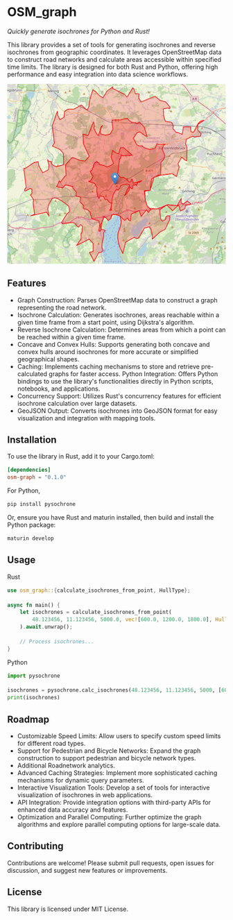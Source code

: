 # OSM_graph
*Quickly generate isochrones for Python and Rust!*

This library provides a set of tools for generating isochrones and reverse isochrones from geographic coordinates. It leverages OpenStreetMap data to construct road networks and calculate areas accessible within specified time limits. The library is designed for both Rust and Python, offering high performance and easy integration into data science workflows.

![Isochrones](isochrones.png)

## Features
- Graph Construction: Parses OpenStreetMap data to construct a graph representing the road network.
- Isochrone Calculation: Generates isochrones, areas reachable within a given time frame from a start point, using Dijkstra's algorithm.
- Reverse Isochrone Calculation: Determines areas from which a point can be reached within a given time frame.
- Concave and Convex Hulls: Supports generating both concave and convex hulls around isochrones for more accurate or simplified geographical shapes.
- Caching: Implements caching mechanisms to store and retrieve pre-calculated graphs for faster access.
Python Integration: Offers Python bindings to use the library's functionalities directly in Python scripts, notebooks, and applications.
- Concurrency Support: Utilizes Rust's concurrency features for efficient isochrone calculation over large datasets.
- GeoJSON Output: Converts isochrones into GeoJSON format for easy visualization and integration with mapping tools.

## Installation
To use the library in Rust, add it to your Cargo.toml:

```toml
[dependencies]
osm-graph = "0.1.0"
```

For Python, 

```bash
pip install pysochrone
```

Or, ensure you have Rust and maturin installed, then build and install the Python package:

```bash
maturin develop
```

## Usage
Rust
```rust
use osm_graph::{calculate_isochrones_from_point, HullType};

async fn main() {
    let isochrones = calculate_isochrones_from_point(
        48.123456, 11.123456, 5000.0, vec![600.0, 1200.0, 1800.0], HullType::Convex
    ).await.unwrap();
    
    // Process isochrones...
}
```

Python

```python
import pysochrone

isochrones = pysochrone.calc_isochrones(48.123456, 11.123456, 5000, [600, 1200, 1800], "Convex")
print(isochrones)
```

## Roadmap
- Customizable Speed Limits: Allow users to specify custom speed limits for different road types.
- Support for Pedestrian and Bicycle Networks: Expand the graph construction to support pedestrian and bicycle network types.
- Additional Roadnetwork analytics.
- Advanced Caching Strategies: Implement more sophisticated caching mechanisms for dynamic query parameters.
- Interactive Visualization Tools: Develop a set of tools for interactive visualization of isochrones in web applications.
- API Integration: Provide integration options with third-party APIs for enhanced data accuracy and features.
- Optimization and Parallel Computing: Further optimize the graph algorithms and explore parallel computing options for large-scale data.

## Contributing
Contributions are welcome! Please submit pull requests, open issues for discussion, and suggest new features or improvements.

## License
This library is licensed under MIT License.